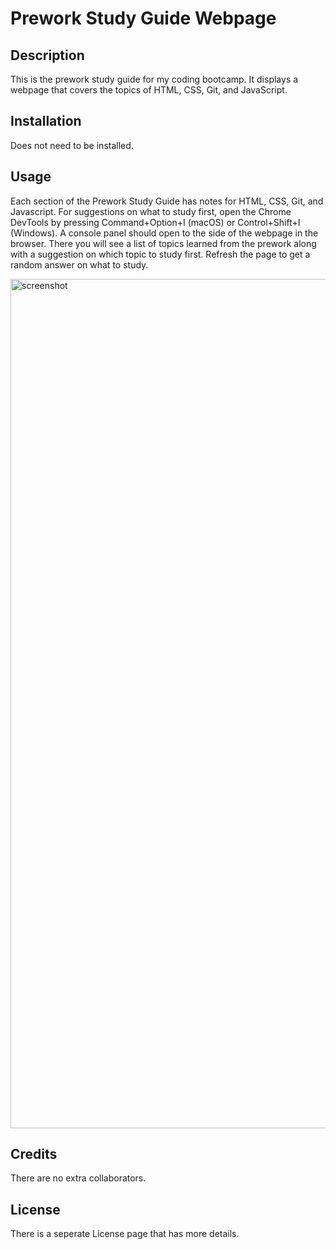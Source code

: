 # Prework Study Guide Webpage

## Description

This is the prework study guide for my coding bootcamp. It displays a webpage that covers the topics of HTML, CSS, Git, and JavaScript. 

## Installation

Does not need to be installed.

## Usage

Each section of the Prework Study Guide has notes for HTML, CSS, Git, and Javascript. For suggestions on what to study first, open the Chrome DevTools by pressing Command+Option+I (macOS) or Control+Shift+I (Windows). A console panel should open to the side of the webpage in the browser. There you will see a list of topics learned from the prework along with a suggestion on which topic to study first. Refresh the page to get a random answer on what to study.

<img width="1359" alt="screenshot" src="https://github.com/Bwing2/prework-study-guide/assets/134564668/398e6754-cba9-40cc-9cb4-c80b99a0bf8b">

## Credits

There are no extra collaborators.

## License

There is a seperate License page that has more details.
